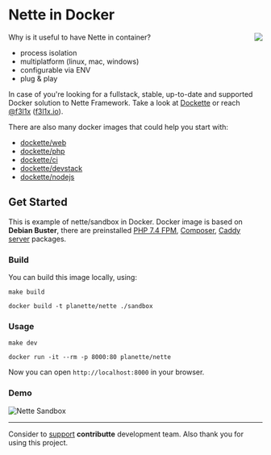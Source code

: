 # Nette in Docker

<img align="right" src="https://github.com/dockette.png">

Why is it useful to have Nette in container?

- process isolation
- multiplatform (linux, mac, windows)
- configurable via ENV
- plug & play

In case of you're looking for a fullstack, stable, up-to-date and supported Docker solution to Nette Framework. Take a look at [Dockette](https://github.com/dockette/) or 
reach [@f3l1x](https://github.com/f3l1x) ([f3l1x.io](https://f3l1x.io)).

There are also many docker images that could help you start with:

- [dockette/web](https://github.com/dockette/web)
- [dockette/php](https://github.com/dockette/php)
- [dockette/ci](https://github.com/dockette/ci)
- [dockette/devstack](https://github.com/dockette/devstack)
- [dockette/nodejs](https://github.com/dockette/nodejs)

## Get Started

This is example of nette/sandbox in Docker. Docker image is based on **Debian Buster**, 
there are preinstalled [PHP 7.4 FPM](https://deb.sury.org/), [Composer](https://getcomposer.org/), [Caddy server](https://caddyserver.com/) packages.

### Build

You can build this image locally, using:

```
make build
```

```
docker build -t planette/nette ./sandbox
```

### Usage

```
make dev
```

```
docker run -it --rm -p 8000:80 planette/nette
```

Now you can open `http://localhost:8000` in your browser.

### Demo

![](https://raw.githubusercontent.com/planette/dockerfiles/master/.docs/sandbox.png "Nette Sandbox")

-----

Consider to [support](https://contributte.org/partners.html) **contributte** development team.
Also thank you for using this project.
